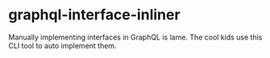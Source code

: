 # graphql-interface-inliner
Manually implementing interfaces in GraphQL is lame.  The cool kids use this CLI tool to auto implement them.
